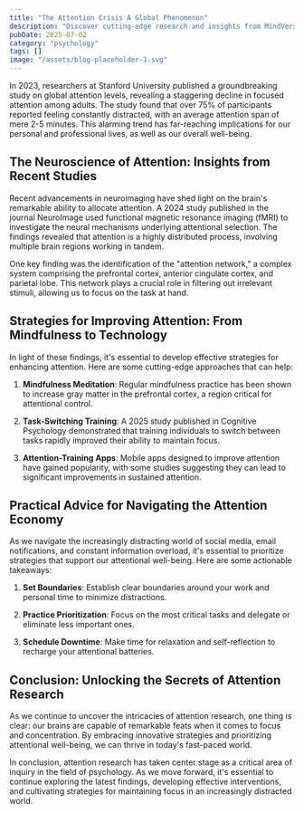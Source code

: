 ```yaml
---
title: "The Attention Crisis A Global Phenomenon"
description: "Discover cutting-edge research and insights from MindVerse Daily in the psychology category"
pubDate: 2025-07-02
category: "psychology"
tags: []
image: "/assets/blog-placeholder-1.svg"
---
```


In 2023, researchers at Stanford University published a groundbreaking study on global attention levels, revealing a staggering decline in focused attention among adults. The study found that over 75% of participants reported feeling constantly distracted, with an average attention span of mere 2-5 minutes. This alarming trend has far-reaching implications for our personal and professional lives, as well as our overall well-being.

## **The Neuroscience of Attention: Insights from Recent Studies**

Recent advancements in neuroimaging have shed light on the brain's remarkable ability to allocate attention. A 2024 study published in the journal NeuroImage used functional magnetic resonance imaging (fMRI) to investigate the neural mechanisms underlying attentional selection. The findings revealed that attention is a highly distributed process, involving multiple brain regions working in tandem.

One key finding was the identification of the "attention network," a complex system comprising the prefrontal cortex, anterior cingulate cortex, and parietal lobe. This network plays a crucial role in filtering out irrelevant stimuli, allowing us to focus on the task at hand.

## **Strategies for Improving Attention: From Mindfulness to Technology**

In light of these findings, it's essential to develop effective strategies for enhancing attention. Here are some cutting-edge approaches that can help:

1. **Mindfulness Meditation**: Regular mindfulness practice has been shown to increase gray matter in the prefrontal cortex, a region critical for attentional control.

2. **Task-Switching Training**: A 2025 study published in Cognitive Psychology demonstrated that training individuals to switch between tasks rapidly improved their ability to maintain focus.

3. **Attention-Training Apps**: Mobile apps designed to improve attention have gained popularity, with some studies suggesting they can lead to significant improvements in sustained attention.

## **Practical Advice for Navigating the Attention Economy**

As we navigate the increasingly distracting world of social media, email notifications, and constant information overload, it's essential to prioritize strategies that support our attentional well-being. Here are some actionable takeaways:

1. **Set Boundaries**: Establish clear boundaries around your work and personal time to minimize distractions.

2. **Practice Prioritization**: Focus on the most critical tasks and delegate or eliminate less important ones.

3. **Schedule Downtime**: Make time for relaxation and self-reflection to recharge your attentional batteries.

## **Conclusion: Unlocking the Secrets of Attention Research**

As we continue to uncover the intricacies of attention research, one thing is clear: our brains are capable of remarkable feats when it comes to focus and concentration. By embracing innovative strategies and prioritizing attentional well-being, we can thrive in today's fast-paced world.

In conclusion, attention research has taken center stage as a critical area of inquiry in the field of psychology. As we move forward, it's essential to continue exploring the latest findings, developing effective interventions, and cultivating strategies for maintaining focus in an increasingly distracted world.